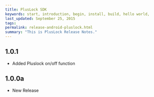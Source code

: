 ```yaml
---
title: PlusLock SDK
keywords: start, introduction, begin, install, build, hello world,
last_updated: September 25, 2015
tags: 
permalink: release-android-pluslock.html
summary: "This is PlusLock Release Notes."
---
```


## 1.0.1
* Added Pluslock on/off function

## 1.0.0a
* New Release

